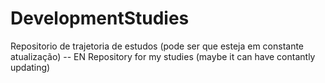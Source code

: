# DevelopmentStudies
Repositorio de trajetoria de estudos (pode ser que esteja em constante atualização) -- EN Repository for my studies (maybe it can have contantly updating)
